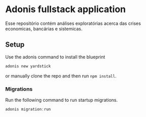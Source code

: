 # Adonis fullstack application

Esse repositório contém análises exploratórias acerca das crises economicas, bancárias e sistemicas. 

## Setup

Use the adonis command to install the blueprint

```bash
adonis new yardstick
```

or manually clone the repo and then run `npm install`.


### Migrations

Run the following command to run startup migrations.

```js
adonis migration:run
```
